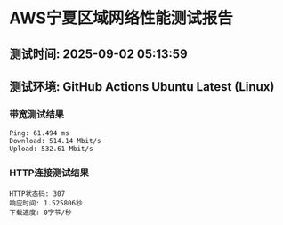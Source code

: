 # AWS宁夏区域网络性能测试报告
## 测试时间: 2025-09-02 05:13:59
## 测试环境: GitHub Actions Ubuntu Latest (Linux)

### 带宽测试结果
```
Ping: 61.494 ms
Download: 514.14 Mbit/s
Upload: 532.61 Mbit/s
```

### HTTP连接测试结果
```
HTTP状态码: 307
响应时间: 1.525806秒
下载速度: 0字节/秒
```

